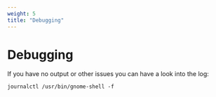 ```yaml
---
weight: 5
title: "Debugging"
---
```


# **Debugging**

If you have no output or other issues you can have a look into the log:
```console
journalctl /usr/bin/gnome-shell -f
``` 